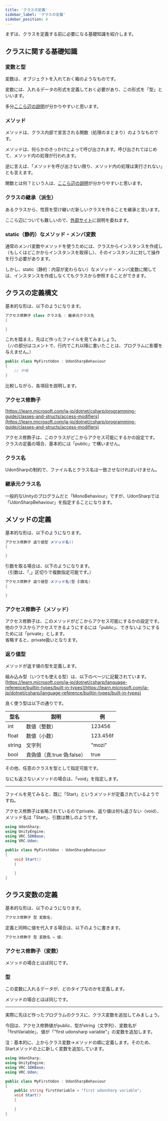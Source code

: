 ```yaml
---
title: 'クラスの定義'
sidebar_label: 'クラスの定義'
sidebar_position: 4
---
```


まずは、クラスを定義する前に必要になる基礎知識を紹介します。

## クラスに関する基礎知識

### 変数と型

変数は、オブジェクトを入れておく箱のようなものです。

変数には、入れるデータの形式を定義しておく必要があり、この形式を「型」といいます。

多分[ここら辺の説明](https://wa3.i-3-i.info/word1603.html)が分かりやすいと思います。

### メソッド

メソッドは、クラス内部で宣言される関数（処理のまとまり）のようなものです。

メソッドは、何らかのきっかけによって呼び出されます。呼び出されてはじめて、メソッド内の処理が行われます。

逆に言えば、「メソッドを呼び出さない限り、メソッド内の処理は実行されない」とも言えます。

関数とは何？という人は、[ここら辺の説明](https://wa3.i-3-i.info/word1905.html)が分かりやすいと思います。

### クラスの継承（派生）

あるクラスから、性質を受け継いだ新しいクラスを作ることを継承と言います。

ここら辺についても難しいので、[外部サイト](https://ufcpp.net/study/csharp/oo_inherit.html)に説明を委ねます。

### static（静的）なメソッド・メンバ変数

通常のメンバ変数やメソッドを使うためには、クラスからインスタンスを作成し（もしくはどこかからインスタンスを取得し）、そのインスタンスに対して操作を行う必要があります。

しかし、static（静的：内容が変わらない）なメソッド・メンバ変数に関しては、インスタンスを作成しなくてもクラスから参照することができます。

## クラスの定義構文

基本的な形は、以下のようになります。

```csharp
アクセス修飾子 class クラス名 : 継承元クラス名
{

}
```

これを踏まえ、先ほど作ったファイルを見てみましょう。  
（`//`の部分はコメントで、行内でこれ以降に書いたことは、プログラムに影響を与えません。）

```csharp
public class MyFirstUdon : UdonSharpBehaviour
{
    // 中略
}
```

比較しながら、各項目を説明します。

### アクセス修飾子

[https://learn.microsoft.com/ja-jp/dotnet/csharp/programming-guide/classes-and-structs/access-modifiers](https://learn.microsoft.com/ja-jp/dotnet/csharp/programming-guide/classes-and-structs/access-modifiers)

アクセス修飾子は、このクラスがどこからアクセス可能にするかの設定です。  
クラスの定義の場合、基本的には「public」で構いません。

### クラス名

UdonSharpの制約で、ファイル名とクラス名は一致させなければいけません。

### 継承元クラス名

一般的なUnityのプログラムだと「MonoBehaviour」ですが、UdonSharpでは「UdonSharpBehaviour」を指定することになります。

## メソッドの定義

基本的な形は、以下のようになります。

```csharp
アクセス修飾子 返り値型 メソッド名()
{

}
```

引数を取る場合は、以下のようになります。  
（引数は、「,」区切りで複数指定可能です。）

```csharp
アクセス修飾子 返り値型 メソッド名(型 引数名)
{

}
```

### アクセス修飾子（メソッド）

アクセス修飾子は、このメソッドがどこからアクセス可能にするかの設定です。  
他のクラスからアクセスできるようにするには「public」、できないようにするためには「private」とします。  
省略すると、private扱いとなります。

### 返り値型

メソッドが返す値の型を定義します。

組み込み型（いつでも使える型）は、以下のページに記載されています。  
[https://learn.microsoft.com/ja-jp/dotnet/csharp/language-reference/builtin-types/built-in-types](https://learn.microsoft.com/ja-jp/dotnet/csharp/language-reference/builtin-types/built-in-types)

良く使う型は以下の通りです。

| 型名   | 説明                       | 例        |
| ------ | ------------------------- | -------- |
| int    | 数値（整数）               | 123456   |
| float  | 数値（小数）               | 123.456f |
| string | 文字列                    | "mozi"   |
| bool   | 真偽値（真:true 偽:false） | true     |

その他、任意のクラスを型として指定可能です。

なにも返さないメソッドの場合は、「void」を指定します。

----

ファイルを見てみると、既に「Start」というメソッドが定義されているようですね。

アクセス修飾子は省略されているのでprivate、返り値は何も返さない（void）、メソッド名は「Start」、引数は無しのようです。

```csharp
using UdonSharp;
using UnityEngine;
using VRC.SDKBase;
using VRC.Udon;

public class MyFirstUdon : UdonSharpBehaviour
{
    void Start()
    {
        
    }
}
```

## クラス変数の定義

基本的な形は、以下のようになります。

```csharp
アクセス修飾子 型 変数名;
```

定義と同時に値を代入する場合は、以下のように書きます。

```csharp
アクセス修飾子 型 変数名 = 値;
```

### アクセス修飾子（変数）

メソッドの場合とほぼ同じです。

### 型

この変数に入れるデータが、どのタイプなのかを定義します。

メソッドの場合とほぼ同じです。

----

実際に先ほど作ったプログラムのクラスに、クラス変数を追加してみましょう。

今回は、アクセス修飾値がpublic、型がstring（文字列）、変数名が「firstVariable」、値が「"first udonsharp variable"」の変数を追加します。

注：基本的に、上からクラス変数→メソッドの順に定義します。そのため、Startメソッドの上に新しく変数を追加しています。

```csharp
using UdonSharp;
using UnityEngine;
using VRC.SDKBase;
using VRC.Udon;

public class MyFirstUdon : UdonSharpBehaviour
{
    public string firstVariable = "first udonsharp variable";
    void Start()
    {
        
    }
}
```
